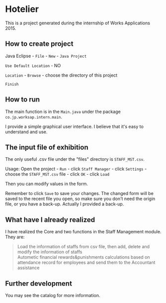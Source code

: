 Hotelier
===================================
This is a project generated during the internship of Works Applications 2015.

How to create project
-----------------------------------
Java Eclipse - `File` - `New` - `Java Project`

`Use Default Location` - NO

`Location` - `Browse` - choose the directory of this project

`Finish`

How to run
-----------------------------------
The main function is in the `Main.java` under the package `co.jp.worksap.intern.main`.

I provide a simple graphical user interface. I believe that it's easy to understand and use.

The input file of exhibition
-----------------------------------
The only useful .csv file under the "files" directory is `STAFF_MST.csv`.

Usage: Open the project - `Run` - click `Staff Manager` - click `Settings` - choose the `STAFF_MST.csv` file - click `OK` - click `Load`

Then you can modify values in the form.

Remember to click `Save` to save your changes. The changed form will be saved to the recent file you open, so make sure you don't need the origin file, or you have a back-up. Actually I provided a back-up.

What have I already realized
-----------------------------------
I have realized the Core and two functions in the Staff Management module. They are:

>Load the information of staffs from csv file, then add, delete and modify the information of staffs																				
>Autometic financial rewards&punishments calculations based on attendance record for employees and send them to the Accountant assistance																				

Further development
-----------------------------------
You may see the catalog for more information.

